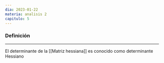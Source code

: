 ```yaml
---
dia: 2023-01-22
materia: analisis 2
capitulo: 5
---
```

### Definición
---
El determinante de la [[Matriz hessiana]] es conocido como determinante Hessiano